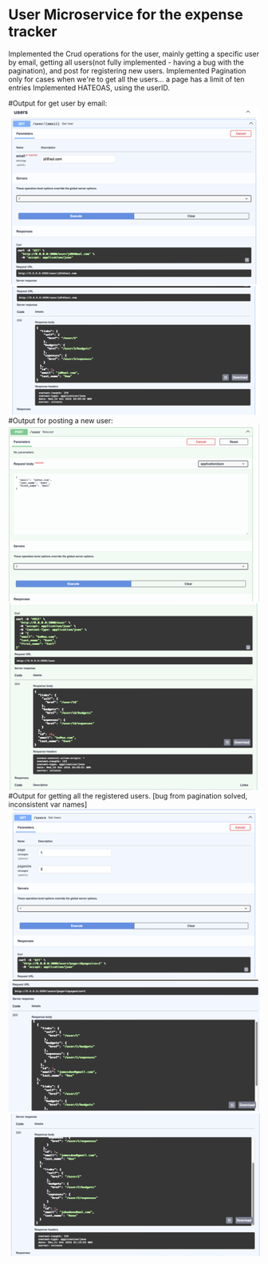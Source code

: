 # User Microservice for the expense tracker

Implemented the Crud operations for the user, mainly getting a specific user by email, getting all users(not fully implemented - having a bug with the pagination), and post for registering new users. 
Implemented Pagination only for cases when we're to get all the users... a page has a limit of ten entries
Implemented HATEOAS, using the userID.

#Output for get user by email:
![Alt text](get1.png)
![Alt text](get2.png)
#Output for posting a new user:
![Alt text](post1.png)
![Alt text](post2.png)
#Output for getting all the registered users.
[bug from pagination solved, inconsistent var names]
![Alt text](getall1.png)
![Alt text](getall2.png)
![Alt text](getall3.png)
